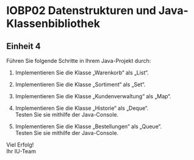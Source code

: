 # IOBP02 Datenstrukturen und Java-Klassenbibliothek

## Einheit 4

Führen Sie folgende Schritte in Ihrem Java-Projekt durch:
1. Implementieren Sie die Klasse „Warenkorb“ als „List“.


2. Implementieren Sie die Klasse „Sortiment“ als „Set“.


3. Implementieren Sie die Klasse „Kundenverwaltung“ als „Map“.


4. Implementieren Sie die Klasse „Historie“ als „Deque“.  
   Testen Sie sie mithilfe der Java-Console.
  

5. Implementieren Sie die Klasse „Bestellungen“ als „Queue“.  
   Testen Sie sie mithilfe der Java-Console.

Viel Erfolg!  
Ihr IU-Team
